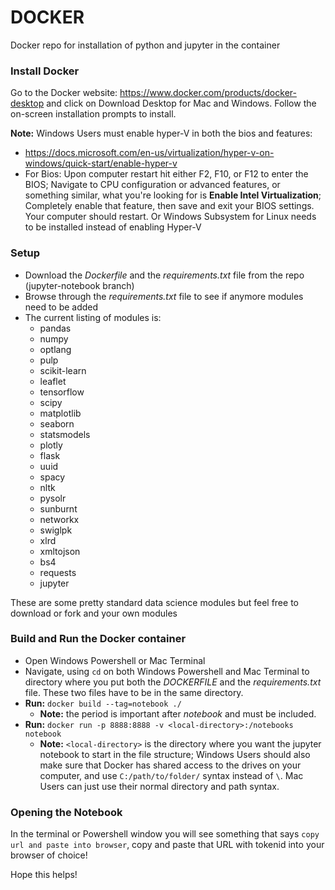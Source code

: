 # DOCKER
Docker repo for installation of python and jupyter in the container

### Install Docker
Go to the Docker website:  https://www.docker.com/products/docker-desktop and click on Download Desktop for Mac and Windows.  Follow the on-screen installation prompts to install.

**Note:**  Windows Users must enable hyper-V in both the bios and features:
- https://docs.microsoft.com/en-us/virtualization/hyper-v-on-windows/quick-start/enable-hyper-v
- For Bios:  Upon computer restart hit either F2, F10, or F12 to enter the BIOS; Navigate to CPU configuration or advanced features, or something similar, what you're looking for is **Enable Intel Virtualization**; Completely enable that feature, then save and exit your BIOS settings.  Your computer should restart.
Or Windows Subsystem for Linux needs to be installed instead of enabling Hyper-V

### Setup
- Download the *Dockerfile* and the *requirements.txt* file from the repo (jupyter-notebook branch)
- Browse through the *requirements.txt* file to see if anymore modules need to be added
- The current listing of modules is:
    - pandas
    - numpy
    - optlang
    - pulp
    - scikit-learn
    - leaflet
    - tensorflow
    - scipy
    - matplotlib
    - seaborn
    - statsmodels
    - plotly
    - flask
    - uuid
    - spacy
    - nltk
    - pysolr
    - sunburnt
    - networkx
    - swiglpk
    - xlrd
    - xmltojson
    - bs4
    - requests
    - jupyter

These are some pretty standard data science modules but feel free to download or fork and your own modules
### Build and Run the Docker container
- Open Windows Powershell or Mac Terminal
- Navigate, using `cd` on both Windows Powershell and Mac Terminal to directory where you put both the *DOCKERFILE* and the *requirements.txt* file.  These two files have to be in the same directory.
- **Run:**  `docker build --tag=notebook ./`
    - **Note:**  the period is important after *notebook* and must be included.
- **Run:**  `docker run -p 8888:8888 -v <local-directory>:/notebooks notebook`
    - **Note:**  `<local-directory>` is the directory where you want the jupyter notebook to start in the file structure; Windows Users should also make sure that Docker has shared access to the drives on your computer, and use `C:/path/to/folder/` syntax instead of `\`.  Mac Users can just use their normal directory and path syntax.

### Opening the Notebook
In the terminal or Powershell window you will see something that says `copy url and paste into browser`, copy and paste that URL with tokenid into your browser of choice!

Hope this helps!
